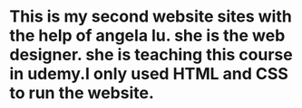 # This is my second website sites with the help of angela lu. she is the web designer. she is teaching this course in udemy.I only used HTML and CSS to run the website.
